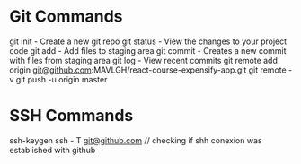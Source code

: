 # Git Commands

git init - Create a new git repo
git status - View the changes to your project code
git add - Add files to staging area
git commit - Creates a new commit with files from staging area
git log - View recent commits
git remote add origin git@github.com:MAVLGH/react-course-expensify-app.git
git remote -v
git push -u origin master
# SSH Commands

ssh-keygen
ssh - T git@github.com // checking if shh conexion was established with github
